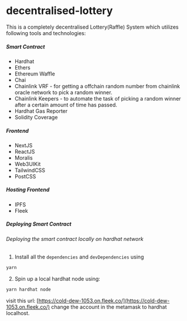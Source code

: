 # decentralised-lottery
This is a completely decentralised Lottery(Raffle) System which utilizes following tools and technologies: 

##### Smart Contract
- Hardhat
- Ethers
- Ethereum Waffle
- Chai
- Chainlink VRF - for getting a offchain random number from chainlink oracle network to pick a random winner. 
- Chainlink Keepers - to automate the task of picking a random winner after a certain amount of time has passed. 
- Hardhat Gas Reporter
- Solidity Coverage

##### Frontend
- NextJS
- ReactJS
- Moralis
- Web3UIKit
- TailwindCSS
- PostCSS

##### Hosting Frontend
- IPFS
- Fleek

##### Deploying Smart Contract
###### Deploying the smart contract locally on hardhat network
 1. Install all the `dependencies` and `devDependencies` using 
 ```bash
 yarn 
 ```
 2. Spin up a local hardhat node using: 
 ```bash
 yarn hardhat node
 ```
 visit this url: 
 [https://cold-dew-1053.on.fleek.co/](https://cold-dew-1053.on.fleek.co/)
 change the account in the metamask to hardhat localhost. 
 
 
